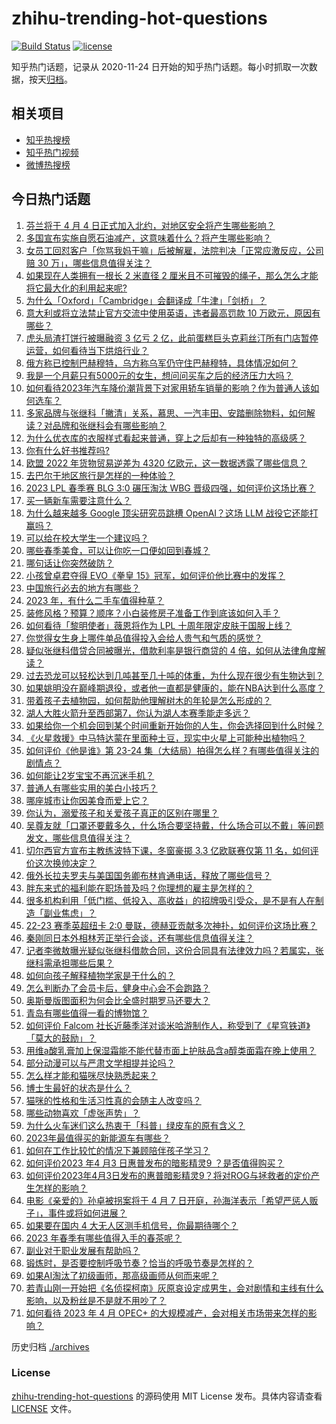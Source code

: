 # zhihu-trending-hot-questions

[![Build Status](https://github.com/justjavac/zhihu-trending-hot-questions/workflows/ci/badge.svg?branch=master)](https://github.com/justjavac/zhihu-trending-hot-questions/actions)
[![license](https://img.shields.io/github/license/justjavac/zhihu-trending-hot-questions)](https://github.com/justjavac/zhihu-trending-hot-questions/blob/master/LICENSE)

知乎热门话题，记录从 2020-11-24
日开始的知乎热门话题。每小时抓取一次数据，按天[归档](./archives)。

## 相关项目

- [知乎热搜榜](https://github.com/justjavac/zhihu-trending-top-search)
- [知乎热门视频](https://github.com/justjavac/zhihu-trending-hot-video)
- [微博热搜榜](https://github.com/justjavac/weibo-trending-hot-search)

## 今日热门话题

<!-- BEGIN -->
<!-- 最后更新时间 Tue Apr 04 2023 07:10:02 GMT+0800 (China Standard Time) -->

1. [芬兰将于 4 月 4 日正式加入北约，对地区安全将产生哪些影响？](https://www.zhihu.com/question/593516356)
1. [多国宣布实施自愿石油减产，这意味着什么？将产生哪些影响？](https://www.zhihu.com/question/593395082)
1. [女员工回怼客户「你骂我妈干嘛」后被解雇，法院判决「正常应激反应，公司赔 30 万」，哪些信息值得关注？](https://www.zhihu.com/question/593449730)
1. [如果现在人类拥有一根长 2 米直径 2 厘米且不可摧毁的绳子，那么怎么才能将它最大化的利用起来呢?](https://www.zhihu.com/question/593447075)
1. [为什么「Oxford」「Cambridge」会翻译成「牛津」「剑桥」？](https://www.zhihu.com/question/20974910)
1. [意大利或将立法禁止官方交流中使用英语，违者最高罚款 10 万欧元，原因有哪些？](https://www.zhihu.com/question/593352240)
1. [虎头局渣打饼行被曝融资 3 亿亏 2 亿，此前蛋糕巨头克莉丝汀所有门店暂停运营，如何看待当下烘焙行业？](https://www.zhihu.com/question/592994231)
1. [俄方称已控制巴赫穆特，乌方称乌军仍守住巴赫穆特，具体情况如何？](https://www.zhihu.com/question/593487165)
1. [我是一个月薪只有5000元的女生，想问问买车之后的经济压力大吗？](https://www.zhihu.com/question/590725343)
1. [如何看待2023年汽车降价潮背景下对家用轿车销量的影响？作为普通人该如何选车？](https://www.zhihu.com/question/593517079)
1. [多家品牌与张继科「撇清」关系，慕思、一汽丰田、安踏删除物料，如何解读？对品牌和张继科会有哪些影响？](https://www.zhihu.com/question/593487215)
1. [为什么优衣库的衣服样式看起来普通，穿上之后却有一种独特的高级感？](https://www.zhihu.com/question/592631457)
1. [你有什么好书推荐吗?](https://www.zhihu.com/question/583832702)
1. [欧盟 2022 年货物贸易逆差为 4320 亿欧元，这一数据透露了哪些信息？](https://www.zhihu.com/question/593228152)
1. [去巴尔干地区旅行是怎样的一种体验？](https://www.zhihu.com/question/62420171)
1. [2023 LPL 春季赛 BLG 3:0 碾压淘汰 WBG 晋级四强，如何评价这场比赛？](https://www.zhihu.com/question/593493349)
1. [买一辆新车需要注意什么？](https://www.zhihu.com/question/327900370)
1. [为什么越来越多 Google 顶尖研究员跳槽 OpenAI？这场 LLM 战役它还能打赢吗？](https://www.zhihu.com/question/592975340)
1. [可以给在校大学生一个建议吗？](https://www.zhihu.com/question/377176699)
1. [哪些春季美食，可以让你吃一口便如回到春城？](https://www.zhihu.com/question/523835218)
1. [哪句话让你突然破防？](https://www.zhihu.com/question/592886164)
1. [小孩曾卓君夺得 EVO《拳皇 15》冠军，如何评价他比赛中的发挥？](https://www.zhihu.com/question/593314442)
1. [中国旅行必去的地方有哪些？](https://www.zhihu.com/question/60850613)
1. [2023 年，有什么二手车值得种草？](https://www.zhihu.com/question/481468861)
1. [装修风格？预算？顺序？小白装修房子准备工作到底该如何入手？](https://www.zhihu.com/question/593491660)
1. [如何看待「黎明使者」薇恩将作为 LPL 十周年限定皮肤于国服上线？](https://www.zhihu.com/question/593474149)
1. [你觉得女生身上哪件单品值得投入会给人贵气和气质的感觉？](https://www.zhihu.com/question/590110718)
1. [疑似张继科借贷合同被曝光，借款利率是银行商贷的 4 倍，如何从法律角度解读？](https://www.zhihu.com/question/593439613)
1. [过去恐龙可以轻松达到几吨甚至几十吨的体重，为什么现在很少有生物达到？](https://www.zhihu.com/question/593303223)
1. [如果姚明没在巅峰期退役，或者他一直都是健康的，能在NBA达到什么高度？](https://www.zhihu.com/question/592920177)
1. [带着孩子去植物园，如何帮助他理解树木的年轮是怎么形成的？](https://www.zhihu.com/question/591366505)
1. [湖人大胜火箭升至西部第7，你认为湖人本赛季能走多远？](https://www.zhihu.com/question/593480999)
1. [如果给你一个机会回到某个时间重新开始你的人生，你会选择回到什么时候？](https://www.zhihu.com/question/590175988)
1. [《火星救援》中马特达蒙在里面种土豆，现实中火星上可能种出植物吗？](https://www.zhihu.com/question/587211369)
1. [如何评价《他是谁》第 23-24 集（大结局）拍得怎么样？有哪些值得关注的剧情点？](https://www.zhihu.com/question/593508211)
1. [如何能让2岁宝宝不再沉迷手机？](https://www.zhihu.com/question/591157316)
1. [普通人有哪些实用的美白小技巧？](https://www.zhihu.com/question/469354826)
1. [哪座城市让你因美食而爱上它？](https://www.zhihu.com/question/592475301)
1. [你认为，溺爱孩子和关爱孩子真正的区别在哪里？](https://www.zhihu.com/question/417457238)
1. [吴尊友就「口罩还要戴多久，什么场合要坚持戴，什么场合可以不戴」等问题发文，哪些信息值得关注？](https://www.zhihu.com/question/593442491)
1. [切尔西官方宣布主教练波特下课，冬窗豪掷 3.3 亿欧联赛仅第 11 名，如何评价这次换帅决定？](https://www.zhihu.com/question/593435391)
1. [俄外长拉夫罗夫与美国国务卿布林肯通电话，释放了哪些信号？](https://www.zhihu.com/question/593402839)
1. [胖东来式的福利能在职场普及吗？你理想的雇主是怎样的？](https://www.zhihu.com/question/592753073)
1. [很多机构利用「低门槛、低投入、高收益」的招牌吸引受众，是不是有人在制造「副业焦虑」？](https://www.zhihu.com/question/592999108)
1. [22-23 赛季英超纽卡 2:0 曼联，德赫亚贡献多次神扑，如何评价这场比赛？](https://www.zhihu.com/question/593399709)
1. [秦刚同日本外相林芳正举行会谈，还有哪些信息值得关注？](https://www.zhihu.com/question/593352038)
1. [记者李微敖曝光疑似张继科借款合同，这份合同具有法律效力吗？若属实，张继科需承担哪些后果？](https://www.zhihu.com/question/593386131)
1. [如何向孩子解释植物学家是干什么的？](https://www.zhihu.com/question/589885966)
1. [怎么判断办了会员卡后，健身中心会不会跑路？](https://www.zhihu.com/question/592336589)
1. [奥斯曼版图面积为何会比全盛时期罗马还要大？](https://www.zhihu.com/question/593364274)
1. [青岛有哪些值得一看的博物馆？](https://www.zhihu.com/question/53829156)
1. [如何评价 Falcom 社长近藤季洋对谈米哈游制作人，称受到了《星穹铁道》「莫大的鼓励」？](https://www.zhihu.com/question/593499925)
1. [用维a酸乳膏加上保湿霜能不能代替市面上护肤品含a醇类面霜在晚上使用？](https://www.zhihu.com/question/589541880)
1. [部分动漫可以与严肃文学相提并论吗？](https://www.zhihu.com/question/593335510)
1. [怎么样才能和猫咪尽快熟悉起来？](https://www.zhihu.com/question/329971174)
1. [博士生最好的状态是什么？](https://www.zhihu.com/question/447412618)
1. [猫咪的性格和生活习性真的会随主人改变吗？](https://www.zhihu.com/question/586874948)
1. [哪些动物喜欢「虚张声势」？](https://www.zhihu.com/question/592956052)
1. [为什么火车迷们这么热衷于「科普」绿皮车的原有含义？](https://www.zhihu.com/question/591683384)
1. [2023年最值得买的新能源车有哪些？](https://www.zhihu.com/question/593054137)
1. [如何在工作比较忙的情况下兼顾陪伴孩子学习？](https://www.zhihu.com/question/64052349)
1. [如何评价2023 年4 月3 日惠普发布的暗影精灵9 ？是否值得购买？](https://www.zhihu.com/question/593528831)
1. [如何评价2023年4月3日发布的惠普暗影精灵9？将对ROG与拯救者的定价产生怎样的影响？](https://www.zhihu.com/question/593529412)
1. [电影《亲爱的》孙卓被拐案将于 4 月 7 日开庭，孙海洋表示「希望严惩人贩子」，事件或将如何进展？](https://www.zhihu.com/question/593344651)
1. [如果要在国内 4 大无人区测手机信号，你最期待哪个？](https://www.zhihu.com/question/593459726)
1. [2023 年春季有哪些值得入手的春茶呢？](https://www.zhihu.com/question/591059597)
1. [副业对于职业发展有帮助吗？](https://www.zhihu.com/question/592108988)
1. [锻炼时，是否要控制呼吸节奏？恰当的呼吸节奏是怎样的？](https://www.zhihu.com/question/591965786)
1. [如果AI淘汰了初级画师，那高级画师从何而来呢？](https://www.zhihu.com/question/593406646)
1. [若青山刚一开始把《名侦探柯南》灰原哀设定成男生，会对剧情和主线有什么影响，以及粉丝是不是就不用吵了？](https://www.zhihu.com/question/577741240)
1. [如何看待 2023 年 4 月 OPEC+ 的大规模减产，会对相关市场带来怎样的影响？](https://www.zhihu.com/question/593401179)

<!-- END -->

历史归档 [./archives](./archives)

### License

[zhihu-trending-hot-questions](https://github.com/justjavac/zhihu-trending-hot-questions)
的源码使用 MIT License 发布。具体内容请查看 [LICENSE](./LICENSE) 文件。
